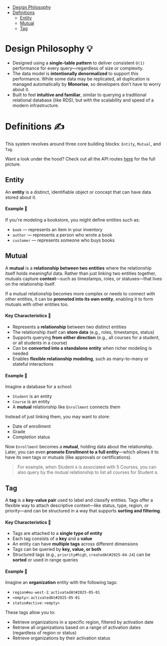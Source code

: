 <!--toc:start-->

- [Design Philosophy](#design-philosophy-💡)
- [Definitions](#definitions-✍️)
  - [Entity](#entity)
  - [Mutual](#mutual)
  - [Tag](#tag)

<!--toc:end-->

# Design Philosophy 💡

- Designed using a **single-table pattern** to deliver consistent `O(1)` performance for every query—regardless of size or complexity.
- The data model is **intentionally denormalized** to support this performance. While some data may be replicated, all duplication is managed automatically by **Monorise**, so developers don’t have to worry about it.
- Built to feel **intuitive and familiar**, similar to querying a traditional relational database (like RDS), but with the scalability and speed of a modern infrastructure.

# Definitions ✍️

This system revolves around three core building blocks: `Entity`, `Mutual`, and `Tag`.

Want a look under the hood? Check out all the API routes [here](https://github.com/monorist/monorise/blob/main/packages/core/controllers/setupRoutes.ts) for the full picture.

## Entity

An **entity** is a distinct, identifiable object or concept that can have data stored about it.

#### Example 📑

If you're modeling a bookstore, you might define entities such as:

- `book` — represents an item in your inventory
- `author` — represents a person who wrote a book
- `customer` — represents someone who buys books

## Mutual

A **mutual** is a **relationship between two entities** where the relationship itself holds meaningful data. Rather than just linking two entities together, mutuals capture **context**—such as timestamps, roles, or statuses—that lives on the relationship itself.

If a mutual relationship becomes more complex or needs to connect with other entities, it can be **promoted into its own entity**, enabling it to form mutuals with other entities too.

#### Key Characteristics 🔑

- Represents a **relationship** between two distinct entities
- The relationship itself can **store data** (e.g., roles, timestamps, status)
- Supports querying **from either direction** (e.g., all courses for a student, or all students in a course)
- Can be **converted into a standalone entity** when richer modeling is needed
- Enables **flexible relationship modeling**, such as many-to-many or stateful interactions

#### Example 📑

Imagine a database for a school:

- `Student` is an entity
- `Course` is an entity
- A **mutual** relationship like `Enrollment` connects them

Instead of just linking them, you may want to store:

- Date of enrollment
- Grade
- Completion status

Now `Enrollment` becomes a **mutual**, holding data about the relationship. Later, you can even **promote Enrollment to a full entity**—which allows it to have its own tags or mutuals (like approvals or certifications).

> For example, when Student `A` is associated with 5 Courses, you can also query by the mutual relationship to list all courses for Student `A`.

## Tag

A **tag** is a **key-value pair** used to label and classify entities. Tags offer a flexible way to attach descriptive context—like status, type, region, or priority—and can be structured in a way that supports **sorting and filtering**.

#### Key Characteristics 🔑

- Tags are attached to a **single type of entity**
- Each tag consists of a **key** and a **value**
- An entity can have **multiple tags** across different dimensions
- Tags can be queried by **key, value, or both**
- Structured tags (e.g., `priority#high`, `createdAt#2025-04-24`) can be **sorted** or used in range queries

#### Example 📑

Imagine an **organization** entity with the following tags:

- `region#eu-west-1`: `activatedAt#2025-05-01`
- `<empty>`: `activatedAt#2025-05-01`
- `status#active`: `<empty>`

These tags allow you to:

- Retrieve organizations in a specific region, filtered by activation date
- Retrieve all organizations based on a range of activation dates (regardless of region or status)
- Retrieve organizations by their activation status
